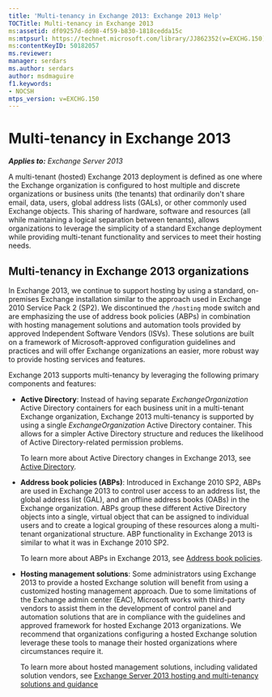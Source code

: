 ```yaml
---
title: 'Multi-tenancy in Exchange 2013: Exchange 2013 Help'
TOCTitle: Multi-tenancy in Exchange 2013
ms:assetid: df09257d-dd98-4f59-b830-1818cedda15c
ms:mtpsurl: https://technet.microsoft.com/library/JJ862352(v=EXCHG.150)
ms:contentKeyID: 50182057
ms.reviewer: 
manager: serdars
ms.author: serdars
author: msdmaguire
f1.keywords:
- NOCSH
mtps_version: v=EXCHG.150
---
```


# Multi-tenancy in Exchange 2013

_**Applies to:** Exchange Server 2013_

A multi-tenant (hosted) Exchange 2013 deployment is defined as one where the Exchange organization is configured to host multiple and discrete organizations or business units (the tenants) that ordinarily don't share email, data, users, global address lists (GALs), or other commonly used Exchange objects. This sharing of hardware, software and resources (all while maintaining a logical separation between tenants), allows organizations to leverage the simplicity of a standard Exchange deployment while providing multi-tenant functionality and services to meet their hosting needs.

## Multi-tenancy in Exchange 2013 organizations

In Exchange 2013, we continue to support hosting by using a standard, on-premises Exchange installation similar to the approach used in Exchange 2010 Service Pack 2 (SP2). We discontinued the `/hosting` mode switch and are emphasizing the use of address book policies (ABPs) in combination with hosting management solutions and automation tools provided by approved Independent Software Vendors (ISVs). These solutions are built on a framework of Microsoft-approved configuration guidelines and practices and will offer Exchange organizations an easier, more robust way to provide hosting services and features.

Exchange 2013 supports multi-tenancy by leveraging the following primary components and features:

  - **Active Directory**: Instead of having separate *ExchangeOrganization* Active Directory containers for each business unit in a multi-tenant Exchange organization, Exchange 2013 multi-tenancy is supported by using a single *ExchangeOrganization* Active Directory container. This allows for a simpler Active Directory structure and reduces the likelihood of Active Directory-related permission problems.

    To learn more about Active Directory changes in Exchange 2013, see [Active Directory](active-directory-exchange-2013-help.md).

  - **Address book policies (ABPs)**: Introduced in Exchange 2010 SP2, ABPs are used in Exchange 2013 to control user access to an address list, the global address list (GAL), and an offline address books (OABs) in the Exchange organization. ABPs group these different Active Directory objects into a single, virtual object that can be assigned to individual users and to create a logical grouping of these resources along a multi-tenant organizational structure. ABP functionality in Exchange 2013 is similar to what it was in Exchange 2010 SP2.

    To learn more about ABPs in Exchange 2013, see [Address book policies](../ExchangeOnline/address-books/address-book-policies/address-book-policies.md).

  - **Hosting management solutions**: Some administrators using Exchange 2013 to provide a hosted Exchange solution will benefit from using a customized hosting management approach. Due to some limitations of the Exchange admin center (EAC), Microsoft works with third-party vendors to assist them in the development of control panel and automation solutions that are in compliance with the guidelines and approved framework for hosted Exchange 2013 organizations. We recommend that organizations configuring a hosted Exchange solution leverage these tools to manage their hosted organizations where circumstances require it.

    To learn more about hosted management solutions, including validated solution vendors, see [Exchange Server 2013 hosting and multi-tenancy solutions and guidance](https://www.microsoft.com/download/details.aspx?id=36790)